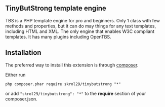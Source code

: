 TinyButStrong template engine
-----------------------------

TBS is a PHP template engine for pro and beginners.
Only 1 class with few methods and properties, but it can do may things for any text templates, including HTML and XML.
The only engine that enables W3C compliant templates.
It has many plugins including OpenTBS.


Installation
------------

The preferred way to install this extension is through [composer](http://getcomposer.org/download/).

Either run

```
php composer.phar require skrol29/tinybutstrong "*"
```

or add `"skrol29/tinybutstrong": "*"` to the **require** section of your composer.json.
